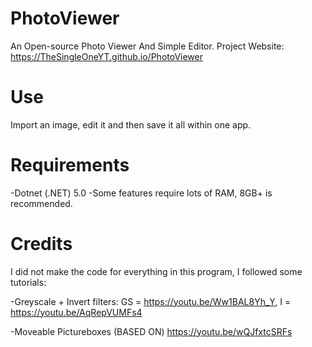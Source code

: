 # PhotoViewer
An Open-source Photo Viewer And Simple Editor. Project Website: https://TheSingleOneYT.github.io/PhotoViewer

# Use
Import an image, edit it and then save it all within one app.

# Requirements
-Dotnet (.NET) 5.0
-Some features require lots of RAM, 8GB+ is recommended.

# Credits
I did not make the code for everything in this program, I followed some tutorials:

-Greyscale + Invert filters: GS = https://youtu.be/Ww1BAL8Yh_Y, I = https://youtu.be/AqRepVUMFs4

-Moveable Pictureboxes (BASED ON) https://youtu.be/wQJfxtcSRFs
